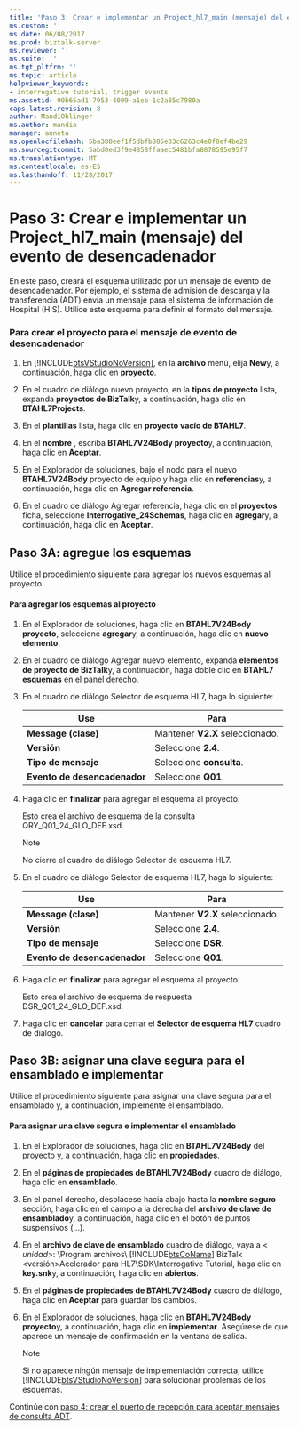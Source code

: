 ```yaml
---
title: 'Paso 3: Crear e implementar un Project_hl7_main (mensaje) del evento de desencadenador | Documentos de Microsoft'
ms.custom: ''
ms.date: 06/08/2017
ms.prod: biztalk-server
ms.reviewer: ''
ms.suite: ''
ms.tgt_pltfrm: ''
ms.topic: article
helpviewer_keywords:
- interrogative tutorial, trigger events
ms.assetid: 90b65ad1-7953-4009-a1eb-1c2a85c7980a
caps.latest.revision: 8
author: MandiOhlinger
ms.author: mandia
manager: anneta
ms.openlocfilehash: 5ba388eef1f5dbfb885e33c6263c4e0f8ef4be29
ms.sourcegitcommit: 5abd0ed3f9e4858ffaaec5481bfa8878595e95f7
ms.translationtype: MT
ms.contentlocale: es-ES
ms.lasthandoff: 11/28/2017
---
```

# <a name="step-3-create-and-deploy-a-trigger-event-message-projecthl7main"></a>Paso 3: Crear e implementar un Project_hl7_main (mensaje) del evento de desencadenador
En este paso, creará el esquema utilizado por un mensaje de evento de desencadenador. Por ejemplo, el sistema de admisión de descarga y la transferencia (ADT) envía un mensaje para el sistema de información de Hospital (HIS). Utilice este esquema para definir el formato del mensaje.  
  
### <a name="to-create-the-project-for-the-trigger-event-message"></a>Para crear el proyecto para el mensaje de evento de desencadenador  
  
1.  En [!INCLUDE[btsVStudioNoVersion](../../includes/btsvstudionoversion-md.md)], en la **archivo** menú, elija **New**y, a continuación, haga clic en **proyecto**.  
  
2.  En el cuadro de diálogo nuevo proyecto, en la **tipos de proyecto** lista, expanda **proyectos de BizTalk**y, a continuación, haga clic en **BTAHL7Projects**.  
  
3.  En el **plantillas** lista, haga clic en **proyecto vacío de BTAHL7**.  
  
4.  En el **nombre** , escriba **BTAHL7V24Body proyecto**y, a continuación, haga clic en **Aceptar**.  
  
5.  En el Explorador de soluciones, bajo el nodo para el nuevo **BTAHL7V24Body** proyecto de equipo y haga clic en **referencias**y, a continuación, haga clic en **Agregar referencia**.  
  
6.  En el cuadro de diálogo Agregar referencia, haga clic en el **proyectos** ficha, seleccione **Interrogative_24Schemas**, haga clic en **agregar**y, a continuación, haga clic en **Aceptar**.  
  
## <a name="step-3a-add-the-schemas"></a>Paso 3A: agregue los esquemas  
 Utilice el procedimiento siguiente para agregar los nuevos esquemas al proyecto.  
  
#### <a name="to-add-the-schemas-to-the-project"></a>Para agregar los esquemas al proyecto  
  
1.  En el Explorador de soluciones, haga clic en **BTAHL7V24Body proyecto**, seleccione **agregar**y, a continuación, haga clic en **nuevo elemento**.  
  
2.  En el cuadro de diálogo Agregar nuevo elemento, expanda **elementos de proyecto de BizTalk**y, a continuación, haga doble clic en **BTAHL7 esquemas** en el panel derecho.  
  
3.  En el cuadro de diálogo Selector de esquema HL7, haga lo siguiente:  
  
    |Use|Para|  
    |--------------|----------------|  
    |**Message (clase)**|Mantener **V2.X** seleccionado.|  
    |**Versión**|Seleccione **2.4**.|  
    |**Tipo de mensaje**|Seleccione **consulta**.|  
    |**Evento de desencadenador**|Seleccione **Q01**.|  
  
4.  Haga clic en **finalizar** para agregar el esquema al proyecto.  
  
     Esto crea el archivo de esquema de la consulta QRY_Q01_24_GLO_DEF.xsd.  
  
    > [!NOTE]
    >  No cierre el cuadro de diálogo Selector de esquema HL7.  
  
5.  En el cuadro de diálogo Selector de esquema HL7, haga lo siguiente:  
  
    |Use|Para|  
    |--------------|----------------|  
    |**Message (clase)**|Mantener **V2.X** seleccionado.|  
    |**Versión**|Seleccione **2.4**.|  
    |**Tipo de mensaje**|Seleccione **DSR**.|  
    |**Evento de desencadenador**|Seleccione **Q01**.|  
  
6.  Haga clic en **finalizar** para agregar el esquema al proyecto.  
  
     Esto crea el archivo de esquema de respuesta DSR_Q01_24_GLO_DEF.xsd.  
  
7.  Haga clic en **cancelar** para cerrar el **Selector de esquema HL7** cuadro de diálogo.  
  
## <a name="step-3b-assign-a-strong-key-to-the-assembly-and-deploy"></a>Paso 3B: asignar una clave segura para el ensamblado e implementar  
 Utilice el procedimiento siguiente para asignar una clave segura para el ensamblado y, a continuación, implemente el ensamblado.  
  
#### <a name="to-assign-a-strong-key-and-deploy-the-assembly"></a>Para asignar una clave segura e implementar el ensamblado  
  
1.  En el Explorador de soluciones, haga clic en **BTAHL7V24Body** del proyecto y, a continuación, haga clic en **propiedades**.  
  
2.  En el **páginas de propiedades de BTAHL7V24Body** cuadro de diálogo, haga clic en **ensamblado**.  
  
3.  En el panel derecho, desplácese hacia abajo hasta la **nombre seguro** sección, haga clic en el campo a la derecha del **archivo de clave de ensamblado**y, a continuación, haga clic en el botón de puntos suspensivos (...).  
  
4.  En el **archivo de clave de ensamblado** cuadro de diálogo, vaya a \< *unidad*\>: \Program archivos\\ [!INCLUDE[btsCoName](../../includes/btsconame-md.md)] BizTalk \<versión\>Acelerador para HL7\SDK\Interrogative Tutorial, haga clic en **key.snk**y, a continuación, haga clic en **abiertos**.  
  
5.  En el **páginas de propiedades de BTAHL7V24Body** cuadro de diálogo, haga clic en **Aceptar** para guardar los cambios.  
  
6.  En el Explorador de soluciones, haga clic en **BTAHL7V24Body proyecto**y, a continuación, haga clic en **implementar**. Asegúrese de que aparece un mensaje de confirmación en la ventana de salida.  
  
    > [!NOTE]
    >  Si no aparece ningún mensaje de implementación correcta, utilice [!INCLUDE[btsVStudioNoVersion](../../includes/btsvstudionoversion-md.md)] para solucionar problemas de los esquemas.  
  
 Continúe con [paso 4: crear el puerto de recepción para aceptar mensajes de consulta ADT](../../adapters-and-accelerators/accelerator-hl7/step-4-create-the-receive-port-for-accepting-adt-query-messages.md).